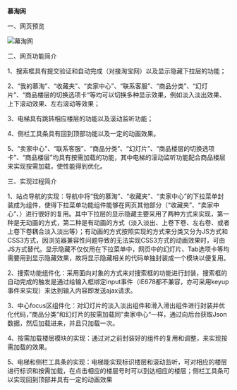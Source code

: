 **慕淘网**	

一、网页预览

![幕淘网](C:\Users\杰克\Desktop\幕淘网.png)

二、网页功能简介

1、搜索框具有提交验证和自动完成（对接淘宝网）以及显示隐藏下拉层的功能；

2、“我的慕淘”、“收藏夹”、“卖家中心”、“联系客服”、“商品分类”、“幻灯片”、“商品楼层的切换选项卡“等均可以切换多种显示效果，例如淡入淡出效果、上下滚动效果、左右滚动等效果；

3、电梯具有跳转相应楼层的功能以及滚动监听功能；

4、侧栏工具条具有回到顶部功能以及一定的动画效果。

5、“卖家中心”、“联系客服”、“商品分类”、“幻灯片”、“商品楼层的切换选项卡”、“商品楼层”均具有按需加载的功能，其中电梯的滚动监听功能配合商品楼层来实现按需加载，使性能得到优化。

三、实现过程简介

1、站点导航的实现：导航中将“我的慕淘”、“收藏夹”、“卖家中心”的下拉菜单封装成为组件，使得下拉菜单功能组件能够在网页其他部分（“收藏夹”、“卖家中心”、）进行很好的复用。其中下拉层的显示隐藏主要采用了两种方式来实现，第一种是无动画的方式，第二种是有动画的方式（淡入淡出、上卷下卷、左右卷、或者上卷下卷耦合淡入淡出等）；有动画的方式按照实现的方式来分类又分为JS方式和CSS3方式，因浏览器兼容性问题导致的无法实现CSS3方式的动画效果时，可由JS方式替代。显示隐藏不仅仅用在下拉菜单中，网页中的幻灯片、Tab选项卡等均需要用到显示隐藏效果，故将显示隐藏相关的代码单独封装成一个模块以便复用。

2、搜索功能组件化：采用面向对象的方式来对搜索框的功能进行封装，搜索框的自动完成的触发是通过给输入框绑定input事件（IE678都不兼容，亦可采用keyup事件来实现）来达到输入内容即发送ajax请求。

3、中心focus区组件化：对幻灯片的淡入淡出组件和滑入滑出组件进行封装并优化代码，”商品分类“和幻灯片的按需加载同”卖家中心“一样，通过向后台获取Json数据，然后加载进来，并且只加载一次。

4、按需加载楼层模块的实现：通过对之前封装好的组件的复用和调整，来实现按需加载的效果。

5、电梯和侧栏工具条的实现：电梯能实现标识楼层和滚动监听，可对相应的楼层进行标识和按需加载，在点击相应的楼层号时可以到达相应的楼层；侧栏工具条可以实现回到顶部并具有一定的动画效果